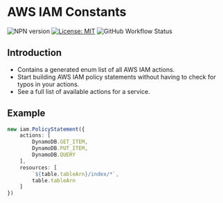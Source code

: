 # AWS IAM Constants

![NPN version](https://img.shields.io/npm/v/@strongishllama/aws-iam-constants)
[![License: MIT](https://img.shields.io/badge/License-MIT-yellow.svg)](https://raw.githubusercontent.com/strongishllama/aws-iam-constants/main/LICENSE)
![GitHub Workflow Status](https://img.shields.io/github/workflow/status/strongishllama/aws-iam-constants/Release)

## Introduction
* Contains a generated enum list of all AWS IAM actions.
* Start building AWS IAM policy statements without having to check for typos in your actions.
* See a full list of available actions for a service.

## Example
```ts
new iam.PolicyStatement({
    actions: [
        DynamoDB.GET_ITEM,
        DynamoDB.PUT_ITEM,
        DynamoDB.QUERY
    ],
    resources: [
        `${table.tableArn}/index/*`,
        table.tableArn
    ]
})
```
